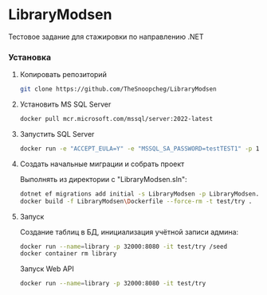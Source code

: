 # LibraryModsen

Тестовое задание для стажировки по направлению .NET

### Установка

  1. Копировать репозиторий
     
      ```bash
      git clone https://github.com/TheSnoopcheg/LibraryModsen
      ```

  2. Установить MS SQL Server
  
      ```bash
      docker pull mcr.microsoft.com/mssql/server:2022-latest
      ```
      
  3. Запустить SQL Server

      ```bash
      docker run -e "ACCEPT_EULA=Y" -e "MSSQL_SA_PASSWORD=testTEST1" -p 1433:1433 --name modsenlib --hostname modsenlib -d mcr.microsoft.com/mssql/server:2022-latest
      ```

  4. Создать начальные миграции и собрать проект

      Выполнять из директории с "LibraryModsen.sln":
      ```bash
      dotnet ef migrations add initial -s LibraryModsen -p LibraryModsen.Persistence
      docker build -f LibraryModsen\Dockerfile --force-rm -t test/try .
      ```

  5. Запуск

      Создание таблиц в БД, инициализация учётной записи админа:
      ```bash
      docker run --name=library -p 32000:8080 -it test/try /seed
      docker container rm library
      ```
      Запуск Web API
      ```bash
      docker run --name=library -p 32000:8080 -it test/try
      ```
